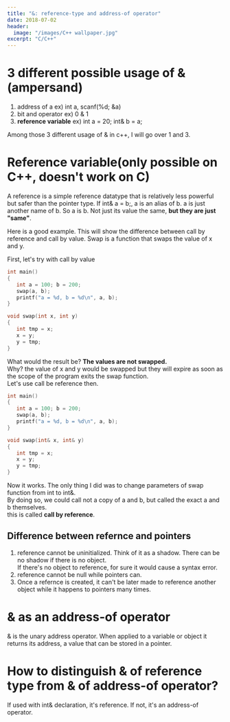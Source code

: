 ```yaml
---
title: "&: reference-type and address-of operator"
date: 2018-07-02
header:
  image: "/images/C++ wallpaper.jpg"
excerpt: "C/C++"
---
```


# 3 different possible usage of &(ampersand)

1. address of a     ex) int a, scanf(%d; &a)
2. bit and operator     ex) 0 & 1
3. **reference variable**     ex) int a = 20; int& b = a;

Among those 3 different usage of & in c++, I will go over 1 and 3.


# Reference variable(only possible on C++, doesn't work on C)

A reference is a simple reference datatype that is relatively less powerful but safer than the pointer type.
If int& a = b;, a is an alias of b. a is just another name of b. So a is b. Not just its value the same, **but they are just "same"**.

Here is a good example. This will show the difference between call by reference and call by value.
Swap is a function that swaps the value of x and y.

First, let's try with call by value

```c++
int main()
{
   int a = 100; b = 200;
   swap(a, b);
   printf("a = %d, b = %d\n", a, b);
}

void swap(int x, int y)
{
   int tmp = x;
   x = y;
   y = tmp;
}
```

What would the result be? **The values are not swapped.**  
Why? the value of x and y would be swapped but they will expire as soon as the scope of the program exits the swap function.  
Let's use call be reference then.

```c++
int main()
{
   int a = 100; b = 200;
   swap(a, b);
   printf("a = %d, b = %d\n", a, b);
}

void swap(int& x, int& y)
{
   int tmp = x;
   x = y;
   y = tmp;
}
```
Now it works. The only thing I did was to change parameters of swap function from int to int&.  
By doing so, we could call not a copy of a and b, but called the exact a and b themselves.  
this is called **call by reference**.


## Difference between refernce and pointers

1. reference cannot be uninitialized. Think of it as a shadow. There can be no shadow if there is no object.  
If there's no object to reference, for sure it would cause a syntax error.
2. reference cannot be null while pointers can.
3. Once a refernce is created, it can't be later made to reference another object while it happens to pointers many times.


# & as an address-of operator

& is the unary address operator. When applied to a variable or object it returns its address, a value that can be stored in a pointer.


# How to distinguish & of reference type from & of address-of operator?

If used with int& declaration, it's reference. If not, it's an address-of operator.
